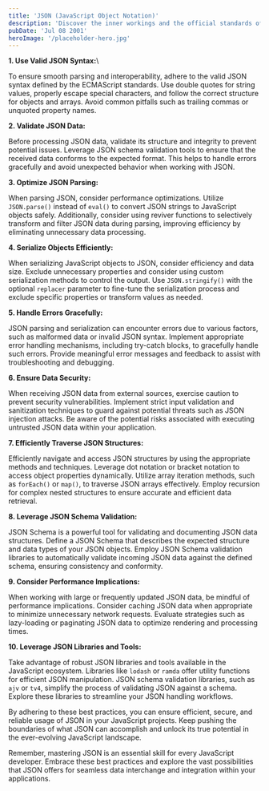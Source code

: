 ```yaml
---
title: 'JSON (JavaScript Object Notation)'
description: 'Discover the inner workings and the official standards of JSON (JavaScript Object Notation) as set by the prestigious ECMAScript Guild. Join us on this enlightening journey into the realm of JSON, exploring its versatile nature, common use cases, and the ECMAScript standards that govern its implementation. Gain a deeper understanding of this fundamental data interchange format and unlock its full potential in your JavaScript projects.'
pubDate: 'Jul 08 2001'
heroImage: '/placeholder-hero.jpg'
---
```


**1. Use Valid JSON Syntax:**\

To ensure smooth parsing and interoperability, adhere to the valid JSON syntax defined by the ECMAScript standards. Use double quotes for string values, properly escape special characters, and follow the correct structure for objects and arrays. Avoid common pitfalls such as trailing commas or unquoted property names.

**2. Validate JSON Data:**

Before processing JSON data, validate its structure and integrity to prevent potential issues. Leverage JSON schema validation tools to ensure that the received data conforms to the expected format. This helps to handle errors gracefully and avoid unexpected behavior when working with JSON.

**3. Optimize JSON Parsing:**

When parsing JSON, consider performance optimizations. Utilize `JSON.parse()` instead of `eval()` to convert JSON strings to JavaScript objects safely. Additionally, consider using reviver functions to selectively transform and filter JSON data during parsing, improving efficiency by eliminating unnecessary data processing.

**4. Serialize Objects Efficiently:**

When serializing JavaScript objects to JSON, consider efficiency and data size. Exclude unnecessary properties and consider using custom serialization methods to control the output. Use `JSON.stringify()` with the optional `replacer` parameter to fine-tune the serialization process and exclude specific properties or transform values as needed.

**5. Handle Errors Gracefully:**

JSON parsing and serialization can encounter errors due to various factors, such as malformed data or invalid JSON syntax. Implement appropriate error handling mechanisms, including try-catch blocks, to gracefully handle such errors. Provide meaningful error messages and feedback to assist with troubleshooting and debugging.

**6. Ensure Data Security:**

When receiving JSON data from external sources, exercise caution to prevent security vulnerabilities. Implement strict input validation and sanitization techniques to guard against potential threats such as JSON injection attacks. Be aware of the potential risks associated with executing untrusted JSON data within your application.

**7. Efficiently Traverse JSON Structures:**

Efficiently navigate and access JSON structures by using the appropriate methods and techniques. Leverage dot notation or bracket notation to access object properties dynamically. Utilize array iteration methods, such as `forEach()` or `map()`, to traverse JSON arrays effectively. Employ recursion for complex nested structures to ensure accurate and efficient data retrieval.

**8. Leverage JSON Schema Validation:**

JSON Schema is a powerful tool for validating and documenting JSON data structures. Define a JSON Schema that describes the expected structure and data types of your JSON objects. Employ JSON Schema validation libraries to automatically validate incoming JSON data against the defined schema, ensuring consistency and conformity.

**9. Consider Performance Implications:**

When working with large or frequently updated JSON data, be mindful of performance implications. Consider caching JSON data when appropriate to minimize unnecessary network requests. Evaluate strategies such as lazy-loading or paginating JSON data to optimize rendering and processing times.

**10. Leverage JSON Libraries and Tools:**

Take advantage of robust JSON libraries and tools available in the JavaScript ecosystem. Libraries like `lodash` or `ramda` offer utility functions for efficient JSON manipulation. JSON schema validation libraries, such as `ajv` or `tv4`, simplify the process of validating JSON against a schema. Explore these libraries to streamline your JSON handling workflows.

By adhering to these best practices, you can ensure efficient, secure, and reliable usage of JSON in your JavaScript projects. Keep pushing the boundaries of what JSON can accomplish and unlock its true potential in the ever-evolving JavaScript landscape.

Remember, mastering JSON is an essential skill for every JavaScript developer. Embrace these best practices and explore the vast possibilities that JSON offers for seamless data interchange and integration within your applications.
